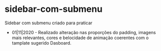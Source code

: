 # sidebar-com-submenu
Sidebar com submenu
criado para praticar

- 01|11|2020 - Realizado alteração nas proporções do padding, imagens mais relevantes, cores e belocidade de animação coerentes com o tamplate sugerido Dasboard.

